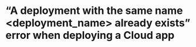 # “A deployment with the same name \<deployment\_name> already exists” error when deploying a Cloud app

